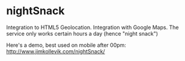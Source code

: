 # nightSnack

Integration to HTML5 Geolocation. Integration with Google Maps. The service only works certain hours a day (hence "night snack")

Here's a demo, best used on mobile after 00pm: http://www.jimkollevik.com/nightSnack/
